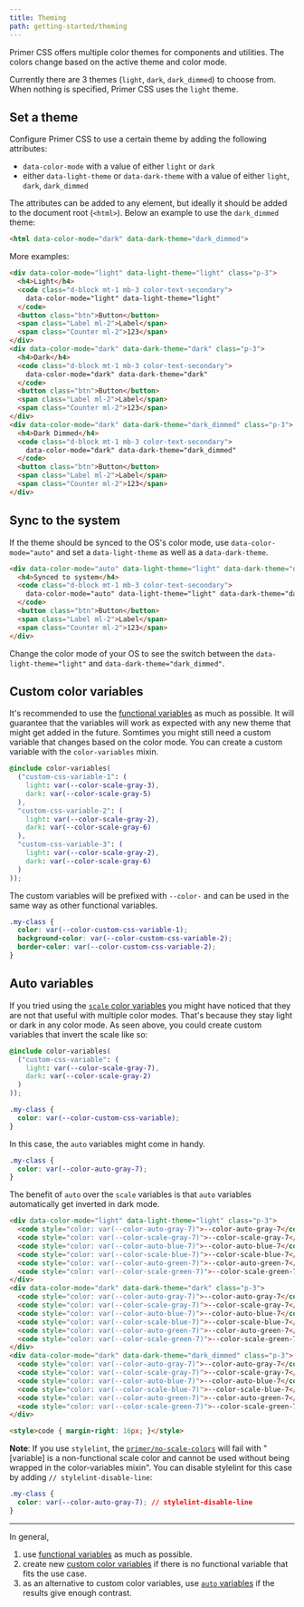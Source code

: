 ```yaml
---
title: Theming
path: getting-started/theming
---
```


Primer CSS offers multiple color themes for components and utilities. The colors change based on the active theme and color mode.

Currently there are 3 themes (`light`, `dark`, `dark_dimmed`) to choose from. When nothing is specified, Primer CSS uses the `light` theme.

## Set a theme

Configure Primer CSS to use a certain theme by adding the following attributes:

- `data-color-mode` with a value of either `light` or `dark`
- either `data-light-theme` or `data-dark-theme` with a value of either `light`, `dark`, `dark_dimmed`

The attributes can be added to any element, but ideally it should be added to the document root (`<html>`). Below an example to use the `dark_dimmed` theme:

```html
<html data-color-mode="dark" data-dark-theme="dark_dimmed">
```

More examples:

```html live
<div data-color-mode="light" data-light-theme="light" class="p-3">
  <h4>Light</h4>
  <code class="d-block mt-1 mb-3 color-text-secondary">
    data-color-mode="light" data-light-theme="light"
  </code>
  <button class="btn">Button</button>
  <span class="Label ml-2">Label</span>
  <span class="Counter ml-2">123</span>
</div>
<div data-color-mode="dark" data-dark-theme="dark" class="p-3">
  <h4>Dark</h4>
  <code class="d-block mt-1 mb-3 color-text-secondary">
    data-color-mode="dark" data-dark-theme="dark"
  </code>
  <button class="btn">Button</button>
  <span class="Label ml-2">Label</span>
  <span class="Counter ml-2">123</span>
</div>
<div data-color-mode="dark" data-dark-theme="dark_dimmed" class="p-3">
  <h4>Dark Dimmed</h4>
  <code class="d-block mt-1 mb-3 color-text-secondary">
    data-color-mode="dark" data-dark-theme="dark_dimmed"
  </code>
  <button class="btn">Button</button>
  <span class="Label ml-2">Label</span>
  <span class="Counter ml-2">123</span>
</div>
```



## Sync to the system

If the theme should be synced to the OS's color mode, use `data-color-mode="auto"` and set a `data-light-theme` as well as a `data-dark-theme`.

```html live
<div data-color-mode="auto" data-light-theme="light" data-dark-theme="dark_dimmed" class="p-3">
  <h4>Synced to system</h4>
  <code class="d-block mt-1 mb-3 color-text-secondary">
    data-color-mode="auto" data-light-theme="light" data-dark-theme="dark_dimmed"
  </code>
  <button class="btn">Button</button>
  <span class="Label ml-2">Label</span>
  <span class="Counter ml-2">123</span>
</div>
```

Change the color mode of your OS to see the switch between the `data-light-theme="light"` and `data-dark-theme="dark_dimmed"`.

## Custom color variables

It's recommended to use the [functional variables](/support/color-system#functional-variables) as much as possible. It will guarantee that the variables will work as expected with any new theme that might get added in the future. Somtimes you might still need a custom variable that changes based on the color mode. You can create a custom variable with the `color-variables` mixin.

```css
@include color-variables(
  ("custom-css-variable-1": (
    light: var(--color-scale-gray-3),
    dark: var(--color-scale-gray-5)
  ),
  "custom-css-variable-2": (
    light: var(--color-scale-gray-2),
    dark: var(--color-scale-gray-6)
  ),
  "custom-css-variable-3": (
    light: var(--color-scale-gray-2),
    dark: var(--color-scale-gray-6)
  )
));
```

The custom variables will be prefixed with `--color-` and can be used in the same way as other functional variables.

```css
.my-class {
  color: var(--color-custom-css-variable-1);
  background-color: var(--color-custom-css-variable-2);
  border-color: var(--color-custom-css-variable-2);
}
```

## Auto variables

If you tried using the [`scale` color variables](/support/color-system#color-variables) you might have noticed that they are not that useful with multiple color modes. That's because they stay light or dark in any color mode. As seen above, you could create custom variables that invert the scale like so:

```css
@include color-variables(
  ("custom-css-variable": (
    light: var(--color-scale-gray-7),
    dark: var(--color-scale-gray-2)
  )
));

.my-class {
  color: var(--color-custom-css-variable);
}
```

In this case, the `auto` variables might come in handy.

```css
.my-class {
  color: var(--color-auto-gray-7);
}
```

The benefit of `auto` over the `scale` variables is that `auto` variables automatically get inverted in dark mode.

```html live
<div data-color-mode="light" data-light-theme="light" class="p-3">
  <code style="color: var(--color-auto-gray-7)">--color-auto-gray-7</code>
  <code style="color: var(--color-scale-gray-7)">--color-scale-gray-7</code><br>
  <code style="color: var(--color-auto-blue-7)">--color-auto-blue-7</code>
  <code style="color: var(--color-scale-blue-7)">--color-scale-blue-7</code><br>
  <code style="color: var(--color-auto-green-7)">--color-auto-green-7</code>
  <code style="color: var(--color-scale-green-7)">--color-scale-green-7</code>
</div>
<div data-color-mode="dark" data-dark-theme="dark" class="p-3">
  <code style="color: var(--color-auto-gray-7)">--color-auto-gray-7</code>
  <code style="color: var(--color-scale-gray-7)">--color-scale-gray-7</code><br>
  <code style="color: var(--color-auto-blue-7)">--color-auto-blue-7</code>
  <code style="color: var(--color-scale-blue-7)">--color-scale-blue-7</code><br>
  <code style="color: var(--color-auto-green-7)">--color-auto-green-7</code>
  <code style="color: var(--color-scale-green-7)">--color-scale-green-7</code>
</div>
<div data-color-mode="dark" data-dark-theme="dark_dimmed" class="p-3">
  <code style="color: var(--color-auto-gray-7)">--color-auto-gray-7</code>
  <code style="color: var(--color-scale-gray-7)">--color-scale-gray-7</code><br>
  <code style="color: var(--color-auto-blue-7)">--color-auto-blue-7</code>
  <code style="color: var(--color-scale-blue-7)">--color-scale-blue-7</code><br>
  <code style="color: var(--color-auto-green-7)">--color-auto-green-7</code>
  <code style="color: var(--color-scale-green-7)">--color-scale-green-7</code>
</div>

<style>code { margin-right: 16px; }</style>
```

**Note**: If you use `stylelint`, the [`primer/no-scale-colors`](https://github.com/primer/stylelint-config-primer/tree/main/plugins#primerno-scale-colors) will fail with "[variable] is a non-functional scale color and cannot be used without being wrapped in the color-variables mixin". You can disable stylelint for this case by adding `// stylelint-disable-line`:

```css
.my-class {
  color: var(--color-auto-gray-7); // stylelint-disable-line
}
```

---

In general, 

1. use [functional variables](/support/color-system) as much as possible.
2. create new [custom color variables](/getting-started/theming#custom-color-variables) if there is no functional variable that fits the use case.
3. as an alternative to custom color variables, use [`auto` variables](/getting-started/theming#auto-variables) if the results give enough contrast.
